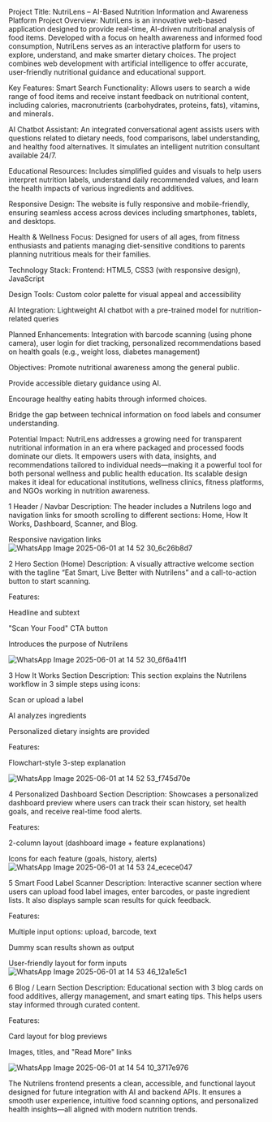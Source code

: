 Project Title: NutriLens – AI-Based Nutrition Information and Awareness Platform
Project Overview:
NutriLens is an innovative web-based application designed to provide real-time, AI-driven nutritional analysis of food items. Developed with a focus on health awareness and informed food consumption, NutriLens serves as an interactive platform for users to explore, understand, and make smarter dietary choices. The project combines web development with artificial intelligence to offer accurate, user-friendly nutritional guidance and educational support.

Key Features:
Smart Search Functionality:
Allows users to search a wide range of food items and receive instant feedback on nutritional content, including calories, macronutrients (carbohydrates, proteins, fats), vitamins, and minerals.

 AI Chatbot Assistant:
An integrated conversational agent assists users with questions related to dietary needs, food comparisons, label understanding, and healthy food alternatives. It simulates an intelligent nutrition consultant available 24/7.

 Educational Resources:
Includes simplified guides and visuals to help users interpret nutrition labels, understand daily recommended values, and learn the health impacts of various ingredients and additives.

 Responsive Design:
The website is fully responsive and mobile-friendly, ensuring seamless access across devices including smartphones, tablets, and desktops.

 Health & Wellness Focus:
Designed for users of all ages, from fitness enthusiasts and patients managing diet-sensitive conditions to parents planning nutritious meals for their families.

Technology Stack:
Frontend: HTML5, CSS3 (with responsive design), JavaScript

Design Tools: Custom color palette for visual appeal and accessibility

AI Integration: Lightweight AI chatbot with a pre-trained model for nutrition-related queries

Planned Enhancements: Integration with barcode scanning (using phone camera), user login for diet tracking, personalized recommendations based on health goals (e.g., weight loss, diabetes management)

Objectives:
Promote nutritional awareness among the general public.

Provide accessible dietary guidance using AI.

Encourage healthy eating habits through informed choices.

Bridge the gap between technical information on food labels and consumer understanding.

Potential Impact:
NutriLens addresses a growing need for transparent nutritional information in an era where packaged and processed foods dominate our diets. It empowers users with data, insights, and recommendations tailored to individual needs—making it a powerful tool for both personal wellness and public health education. Its scalable design makes it ideal for educational institutions, wellness clinics, fitness platforms, and NGOs working in nutrition awareness.



1️  Header / Navbar
Description:
The header includes a Nutrilens logo and navigation links for smooth scrolling to different sections: Home, How It Works, Dashboard, Scanner, and Blog.



Responsive navigation links
![WhatsApp Image 2025-06-01 at 14 52 30_6c26b8d7](https://github.com/user-attachments/assets/0a3bd6ad-615e-4361-ac76-867548cd82eb)


2️  Hero Section (Home)
Description:
A visually attractive welcome section with the tagline “Eat Smart, Live Better with Nutrilens” and a call-to-action button to start scanning.

Features:

Headline and subtext

"Scan Your Food" CTA button

Introduces the purpose of Nutrilens

![WhatsApp Image 2025-06-01 at 14 52 30_6f6a41f1](https://github.com/user-attachments/assets/de1438c7-4692-469b-b552-3a66e94ec700)

3️   How It Works Section
Description:
This section explains the Nutrilens workflow in 3 simple steps using icons:

Scan or upload a label

AI analyzes ingredients

Personalized dietary insights are provided

Features:

Flowchart-style 3-step explanation



![WhatsApp Image 2025-06-01 at 14 52 53_f745d70e](https://github.com/user-attachments/assets/28ea941b-8bfb-4762-8fda-8197572c79b5)

4️   Personalized Dashboard Section
Description:
Showcases a personalized dashboard preview where users can track their scan history, set health goals, and receive real-time food alerts.

Features:

2-column layout (dashboard image + feature explanations)

Icons for each feature (goals, history, alerts)
![WhatsApp Image 2025-06-01 at 14 53 24_ecece047](https://github.com/user-attachments/assets/6bbffb67-ac7c-435c-9466-17ea06f0c41b)

5️   Smart Food Label Scanner
Description:
Interactive scanner section where users can upload food label images, enter barcodes, or paste ingredient lists. It also displays sample scan results for quick feedback.

Features:

Multiple input options: upload, barcode, text

Dummy scan results shown as output

User-friendly layout for form inputs
![WhatsApp Image 2025-06-01 at 14 53 46_12a1e5c1](https://github.com/user-attachments/assets/073ee6c0-e67c-4e35-a676-de466166156e)


6️  Blog / Learn Section
Description:
Educational section with 3 blog cards on food additives, allergy management, and smart eating tips. This helps users stay informed through curated content.

Features:

Card layout for blog previews

Images, titles, and "Read More" links

![WhatsApp Image 2025-06-01 at 14 54 10_3717e976](https://github.com/user-attachments/assets/2e6ea8e7-7c2f-4cdd-9ec2-2301b9a72558)


The Nutrilens frontend presents a clean, accessible, and functional layout designed for future integration with AI and backend APIs. It ensures a smooth user experience, intuitive food scanning options, and personalized health insights—all aligned with modern nutrition trends.
